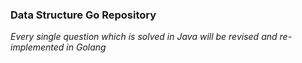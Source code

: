 
### Data Structure Go Repository

_Every single question which is solved in Java will be revised and re-implemented in Golang_